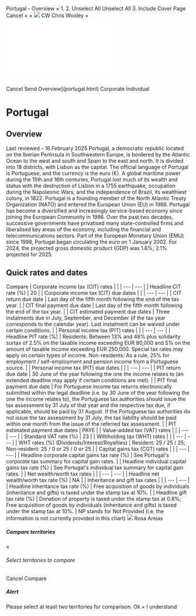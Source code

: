Portugal - Overview
×
1.
2.
Unselect All
Unselect All
3.
Include Cover Page
Cancel
×
×
![](-/media/world-wide-tax-summaries/attachments/global---chris-wooley.ashx%3Frev=ac5e5f3223b34096b1afc2a6009c7320&revision=ac5e5f32-23b3-4096-b1af-c2a6009c7320&hash=859B7ADC84DC2CBEC9760E9E6EE7DE6D0A8BFCDF)
CW
Chris Wooley
×
![](portugal.html)
######
Cancel
Send
Overview](portugal.html)
Corporate
Individual
# Portugal
## Overview
Last reviewed - 16 February 2025
Portugal, a democratic republic located on the Iberian Peninsula in Southwestern Europe, is bordered by the Atlantic Ocean to the west and south and Spain to the east and north. It is divided into 18 districts, with Lisbon as the capital. The official language of Portugal is Portuguese, and the currency is the euro (€).
A global maritime power during the 15th and 16th centuries, Portugal lost much of its wealth and status with the destruction of Lisbon in a 1755 earthquake, occupation during the Napoleonic Wars, and the independence of Brazil, its wealthiest colony, in 1822.
Portugal is a founding member of the North Atlantic Treaty Organization (NATO) and entered the European Union (EU) in 1986. Portugal has become a diversified and increasingly service-based economy since joining the European Community in 1986. Over the past two decades, successive governments have privatised many state-controlled firms and liberalised key areas of the economy, including the financial and telecommunications sectors. Part of the European Monetary Union (EMU) since 1998, Portugal began circulating the euro on 1 January 2002.
For 2024, the projected gross domestic product (GDP) was 1.6%; 2.1% projected for 2025.
## Quick rates and dates
Compare
| Corporate income tax (CIT) rates | |
| --- | --- |
| Headline CIT rate (%) | 20 |
| Corporate income tax (CIT) due dates | |
| --- | --- |
| CIT return due date | Last day of the fifth month following the end of the tax year. |
| CIT final payment due date | Last day of the fifth month following the end of the tax year. |
| CIT estimated payment due dates | Three instalments due in July, September, and December (if the tax year corresponds to the calendar year). Last instalment can be waived under certain conditions. |
| Personal income tax (PIT) rates | |
| --- | --- |
| Headline PIT rate (%) | Residents: Between 13% and 48% plus solidarity surtax of 2.5% on the taxable income exceeding EUR 80,000 and 5% on the amount of taxable income exceeding EUR 250,000. Special tax rates may apply on certain types of income.  Non-residents: As a rule, 25% for employment / self-employment and pension income from a Portuguese source. |
| Personal income tax (PIT) due dates | |
| --- | --- |
| PIT return due date | 30 June of the year following the one the income relates to (an extended deadline may apply if certain conditions are met). |
| PIT final payment due date | For Portuguese income tax returns electronically submitted within the legal deadline (i.e. by 30 June of the year following the one the income relates to), the Portuguese tax authorities should issue the tax assessment by 31 July of that year and the respective tax due, if applicable, should be paid by 31 August. If the Portuguese tax authorities do not issue the tax assessment by 31 July, the tax liability should be paid within one month from the issue of the referred tax assessment. |
| PIT estimated payment due dates | PAYE |
| Value-added tax (VAT) rates | |
| --- | --- |
| Standard VAT rate (%) | 23 |
| Withholding tax (WHT) rates | |
| --- | --- |
| WHT rates (%) (Dividends/Interest/Royalties) | Resident: 25 / 25 / 25;  Non-resident: 25 / 0 or 25 / 0 or 25 |
| Capital gains tax (CGT) rates | |
| --- | --- |
| Headline corporate capital gains tax rate (%) | See Portugal's corporate tax summary for capital gain rates. |
| Headline individual capital gains tax rate (%) | See Portugal's individual tax summary for capital gain rates. |
| Net wealth/worth tax rates | |
| --- | --- |
| Headline net wealth/worth tax rate (%) | NA |
| Inheritance and gift tax rates | |
| --- | --- |
| Headline inheritance tax rate (%) | Free acquisition of goods by individuals (inheritance and gifts) is taxed under the stamp tax at 10%. |
| Headline gift tax rate (%) | Donation of property is taxed under the stamp tax at 0.8%;  Free acquisition of goods by individuals (inheritance and gifts) is taxed under the stamp tax at 10%. |
NP stands for Not Provided (i.e. the information is not currently provided in this chart)
![](-/media/world-wide-tax-summaries/portugalrosa-areiasrosajpg20230125145506588.ashx%3Frev=64792049a5e448e6854138d69d6ee998&revision=64792049-a5e4-48e6-8541-38d69d6ee998&hash=969AC1F455B946AF62A608F14F343F14A1BFEF9B)
Rosa Areias
##### Compare territories
×
###### Select territories to compare
#####
Cancel
Compare
##### Alert
Please select at least two territories for comparison.
Ok
×
I understand